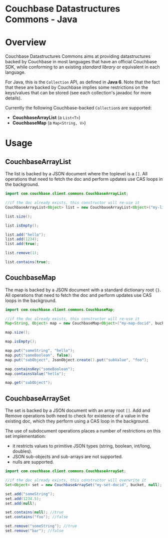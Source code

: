 # Couchbase Datastructures Commons - Java

# Overview
Couchbase Datastructures Commons aims at providing datastructures backed by Couchbase in most languages
that have an official Couchbase SDK, while conforming to an existing *standard library* or equivalent in
each language.

For Java, this is the `Collection` API, as defined in **Java 6**. Note that the fact that these are backed
by Couchbase implies some restrictions on the keys/values that can be stored (see each collection's
javadoc for more details).

Currently the following Couchbase-backed `Collection`s are supported:

 - **CouchbaseArrayList** (a `List<T>`)
 - **CouchbaseMap** (a `Map<String, V>`)

# Usage

## CouchbaseArrayList
The list is backed by a JSON document where the toplevel is a `[]`. All operations that need to fetch the doc
and perform updates use CAS loops in the background.

```java
import com.couchbase.client.commons.CouchbaseArrayList;

//if the doc already exists, this constructor will re-use it
CouchbaseArrayList<Object> list = new CouchbaseArrayList<Object>("my-list-docid", bucket);

list.size();

list.isEmpty();

list.add("hello");
list.add(1234);
list.add(true);

list.remove(1);

list.contains(true);
```

## CouchbaseMap
The map is backed by a JSON document with a standard dictionary root `{}`. All operations that need to
fetch the doc and perform updates use CAS loops in the background.

```java
import com.couchbase.client.commons.CouchbaseMap;

//if the doc already exists, this constructor will re-use it
Map<String, Object> map = new CouchbaseMap<Object>("my-map-docid", bucket);

map.size();

map.isEmpty();

map.put("someString", "hello");
map.put("someBoolean", false);
map.put("subObject", JsonObject.create().put("subValue", "foo");

map.containsKey("someBoolean");
map.containsValue("hello");

map.get("subObject");
```

## CouchbaseArraySet
The set is backed by a JSON document with an array root `[]`. Add and Remove operations both need to
check for existence of a value in the existing doc, which they perform using a CAS loop in the background.

The use of subdocument operations places a number of restrictions on this set implementation:

 - it restricts values to primitive JSON types (string, boolean, int/long, doubles).
 - JSON sub-objects and sub-arrays are not supported.
 - nulls are supported.

```java
import com.couchbase.client.commons.CouchbaseArraySet;

//if the doc already exists, this constructor will overwrite it
Set<Object> set = new CouchbaseArraySet("my-set-docid", bucket, null);

set.add("someString");
set.add(1234.5);
set.add(null);

set.contains(null); //true
set.contains("foo"); //false

set.remove("someString"); //true
set.remove("bar"); //false
```